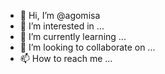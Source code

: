 - 👋 Hi, I’m @agomisa
- 👀 I’m interested in ...
- 🌱 I’m currently learning ...
- 💞️ I’m looking to collaborate on ...
- 📫 How to reach me ...

<!---
agomisa/agomisa is a ✨ special ✨ repository because its `README.md` (this file) appears on your GitHub profile.
You can click the Preview link to take a look at your changes.
--->
